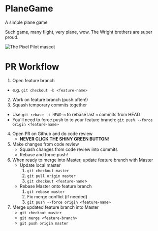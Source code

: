 # PlaneGame
A simple plane game

Such game, many flight, very plane, wow.
The Wright brothers are super proud.

![The Pixel Pilot mascot](http://i.imgur.com/EhxqixE.jpg)
# PR Workflow

1. Open feature branch
 * e.g. `git checkout -b <feature-name>`
2. Work on feature branch (push often!)
3. Squash temporary commits together
 * Use `git rebase -i HEAD~n` to rebase last `n` commits from HEAD
 * You'll need to force push to to your feature branch: `git push --force origin <feature-name>`
4. Open PR on Github and do code review
    * **NEVER CLICK THE SHINY GREEN BUTTON**!
5. Make changes from code review
    * Squash changes from code review into commits
    * Rebase and force push!
6. When ready to merge into Master, update feature branch with Master
    * Update local master
        1. `git checkout master`
        2. `git pull origin master`
        2. `git checkout <feature-name`>
    * Rebase Master onto feature branch
        1. `git rebase master`
        2. Fix merge conflict (if needed)
        3. `git push --force origin <feature-name>`
7. Merge updated feature branch into Master
    * `git checkout master`
    * `git merge <feature-branch>`
    * `git push origin master`
